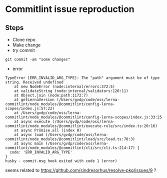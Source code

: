 # Commitlint issue reproduction

## Steps

- Clone repo
- Make change
- try commit
```
git commit -am "some changes"
```
- error
```
TypeError [ERR_INVALID_ARG_TYPE]: The "path" argument must be of type string. Received undefined
    at new NodeError (node:internal/errors:372:5)
    at validateString (node:internal/validators:120:11)
    at Object.join (node:path:1172:7)
    at getLernaVersion (/Users/gvdp/code/oss/lerna-commitlint/node_modules/@commitlint/config-lerna-scopes/index.js:57:22)
    at /Users/gvdp/code/oss/lerna-commitlint/node_modules/@commitlint/config-lerna-scopes/index.js:33:25
    at async execute (/Users/gvdp/code/oss/lerna-commitlint/node_modules/@commitlint/execute-rule/src/index.ts:20:16)
    at async Promise.all (index 0)
    at async load (/Users/gvdp/code/oss/lerna-commitlint/node_modules/@commitlint/load/src/load.ts:78:3)
    at async main (/Users/gvdp/code/oss/lerna-commitlint/node_modules/@commitlint/cli/src/cli.ts:214:17) {
  code: 'ERR_INVALID_ARG_TYPE'
}
husky - commit-msg hook exited with code 1 (error)
```

seems related to https://github.com/sindresorhus/resolve-pkg/issues/9 ?

